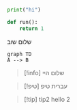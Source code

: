 
```python
print("hi")

def run():
	return 1
```

שלום שוב

```mermaid
graph TD
A --> B
```


>[!info] שלום
>היי



>[!טיפ] עברית
>טיפ

>[!tip] tip2
>hello 2

